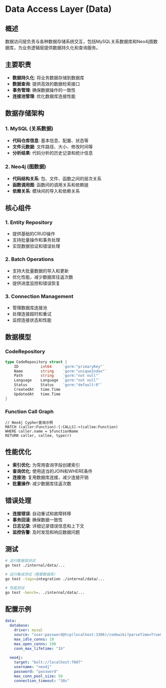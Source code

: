# Data Access Layer (Data)

## 概述

数据访问层负责与各种数据存储系统交互，包括MySQL关系数据库和Neo4j图数据库，为业务逻辑层提供数据持久化和查询服务。

## 主要职责

- **数据持久化**: 将业务数据存储到数据库
- **数据查询**: 提供高效的数据检索接口
- **事务管理**: 确保数据操作的一致性
- **连接池管理**: 优化数据库连接性能

## 数据存储架构

### 1. MySQL (关系数据)
- **代码仓库信息**: 基本信息、配置、状态等
- **文件元数据**: 文件路径、大小、修改时间等
- **分析结果**: 代码分析的历史记录和统计信息

### 2. Neo4j (图数据)
- **代码结构关系**: 包、文件、函数之间的层次关系
- **函数调用图**: 函数间的调用关系和依赖链
- **依赖关系**: 模块间的导入和依赖关系

## 核心组件

### 1. Entity Repository
- 提供基础的CRUD操作
- 支持批量操作和事务处理
- 实现数据验证和错误处理

### 2. Batch Operations
- 支持大批量数据的导入和更新
- 优化性能，减少数据库往返次数
- 提供进度监控和错误恢复

### 3. Connection Management
- 管理数据库连接池
- 处理连接超时和重试
- 监控连接状态和性能

## 数据模型

### CodeRepository
```go
type CodeRepository struct {
    ID          int64     `gorm:"primaryKey"`
    Name        string    `gorm:"uniqueIndex"`
    Path        string    `gorm:"not null"`
    Language    Language  `gorm:"not null"`
    Status      Status    `gorm:"default:0"`
    CreatedAt   time.Time
    UpdatedAt   time.Time
}
```

### Function Call Graph
```cypher
// Neo4j Cypher查询示例
MATCH (caller:Function)-[:CALLS]->(callee:Function)
WHERE caller.name = $functionName
RETURN caller, callee, type(r)
```

## 性能优化

- **索引优化**: 为常用查询字段创建索引
- **查询优化**: 使用适当的JOIN和WHERE条件
- **连接池**: 复用数据库连接，减少连接开销
- **批量操作**: 减少数据库往返次数

## 错误处理

- **连接错误**: 自动重试和故障转移
- **事务回滚**: 确保数据一致性
- **日志记录**: 详细记录错误信息和上下文
- **监控告警**: 及时发现和响应数据问题

## 测试

```bash
# 运行数据层测试
go test ./internal/data/...

# 运行集成测试（需要数据库）
go test -tags=integration ./internal/data/...

# 性能测试
go test -bench=. ./internal/data/...
```

## 配置示例

```yaml
data:
  database:
    driver: mysql
    source: "user:password@tcp(localhost:3306)/codewiki?parseTime=True&charset=utf8mb4"
    max_idle_conns: 10
    max_open_conns: 100
    conn_max_lifetime: "1h"
  
  neo4j:
    target: "bolt://localhost:7687"
    username: "neo4j"
    password: "password"
    max_conn_pool_size: 50
    connection_timeout: "30s"
```

